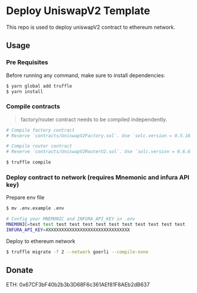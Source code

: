 # Deploy UniswapV2 Template

This repo is used to deploy uniswapV2 contract to ethereum network.

## Usage

### Pre Requisites

Before running any command, make sure to install dependencies:

```sh
$ yarn global add truffle
$ yarn install
```

### Compile contracts

> factory/router contract needs to be compiled independently.

```sh
# Compile factory contract
# Reserve `contracts/UniswapV2Factory.sol`. Use `solc.version = 0.5.16` in `truffle-config.js`

# Compile router contract
# Reserve `contracts/UniswapV2RouterV2.sol`. Use `solc.version = 0.6.6` in `truffle-config.js`

$ truffle compile
```

### Deploy contract to network (requires Mnemonic and infura API key)

Prepare env file

```sh
$ mv .env.example .env

# Config your MNEMONIC and INFURA_API_KEY in .env
MNEMONIC=test test test test test test test test test test test test
INFURA_API_KEY=XXXXXXXXXXXXXXXXXXXXXXXXXXXXXXXX
```

Deploy to ethereum network

```sh
$ truffle migrate -f 2 --network goerli --compile-none
```

## Donate

ETH: 0x67CF3bF40b2b3b3D68F6c361AEf81F8AEb2dB637
